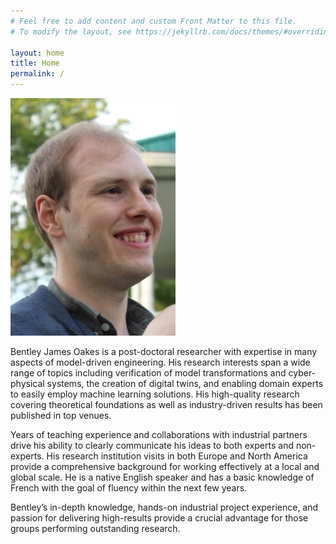 ```yaml
---
# Feel free to add content and custom Front Matter to this file.
# To modify the layout, see https://jekyllrb.com/docs/themes/#overriding-theme-defaults

layout: home
title: Home
permalink: /
---
```


![Bentley James Oakes](/assets/images/BentleyJOakes.png)

Bentley James Oakes is a post-doctoral researcher with expertise in many aspects of model-driven engineering. His research interests span a wide range of topics including verification of model transformations and cyber-physical systems, the creation of digital twins, and enabling domain experts to easily employ machine learning solutions. His high-quality research covering theoretical foundations as well as industry-driven results has been published in top venues.

Years of teaching experience and collaborations with industrial partners drive his ability to clearly communicate his ideas to both experts and non-experts. His research institution visits in both Europe and North America provide a comprehensive background for working effectively at a local and global scale. He is a native English speaker and has a basic knowledge of French with the goal of fluency within the next few years.

Bentley’s in-depth knowledge, hands-on industrial project experience, and passion for delivering high-results provide a crucial advantage for those groups performing outstanding research.
